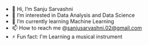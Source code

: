 - 👋 Hi, I’m Sanju Sarvashni
- 👀 I’m interested in Data Analysis and Data Science
- 🌱 I’m currently learning Machine Learning
- 📫 How to reach me @sanjusarvashni.02@gmail.com
- ⚡ Fun fact: I'm Learning a musical instrument

<!---
sanjusarvashni0/sanjusarvashni0 is a ✨ special ✨ repository because its `README.md` (this file) appears on your GitHub profile.
You can click the Preview link to take a look at your changes.
--->
